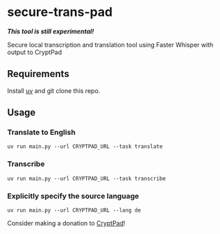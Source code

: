 # secure-trans-pad
***This tool is still experimental!***

Secure local transcription and translation tool using Faster Whisper with output to CryptPad

## Requirements
Install [uv](https://docs.astral.sh/uv/) and git clone this repo.

## Usage
### Translate to English
```
uv run main.py --url CRYPTPAD_URL --task translate
```
### Transcribe
```
uv run main.py --url CRYPTPAD_URL --task transcribe
```
### Explicitly specify the source language
```
uv run main.py --url CRYPTPAD_URL --lang de
```

Consider making a donation to [CryptPad](https://cryptpad.fr/)!
